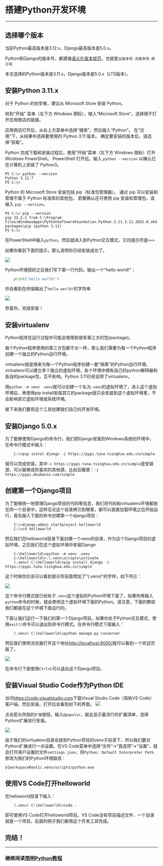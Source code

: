 # 搭建Python开发环境
---

## 选择哪个版本

当前Python最高版本是3.12.x，Django最高版本是5.0.x。

Python和Django的版本号，都遵循[语义化版本规范](https://semver.org/lang/zh-CN/)，也就是`主版本号.次版本号.修订号`

本文选择的Python版本是3.11.x，Django版本是5.0.x（LTS版本）。

## 安装Python 3.11.x

对于 Python 的初学者，建议从 Microsoft Store 安装 Python。

转到“开始” 菜单（左下方 Windows 图标），输入“Microsoft Store”，选择用于打开应用商店的链接。

应用商店打开后，从右上方菜单中选择“搜索”，然后输入“Python”。 在“应用”下，从结果中选择要使用的 Python 3.11 版本。 确定要安装的版本后，请选择“获取”。

Python 完成下载和安装过程后，使用“开始”菜单（左下方 Windows 图标）打开 Windows PowerShell。 PowerShell 打开后，输入 `python --version` 以确认已在计算机上安装了 Python3。

```shell
PS C:\> python --version
Python 3.11.7
PS C:\>
```
Python 的 Microsoft Store 安装包括 pip（标准包管理器）。 通过 pip 可以安装和管理不属于 Python 标准库的其他包。 若要确认还可使用 pip 安装和管理包，请输入 `pip --version`。

```shell
PS C:\> pip --version
pip 23.2.1 from C:\Program Files\WindowsApps\PythonSoftwareFoundation.Python.3.11_3.11.2032.0_x64__qbz5n2kfra8p0\Lib\site-packages\pip (python 3.11)
PS C:\>
```

在PowerShell中输入`python`，然后就进入到Python交互模式，它的提示符是`>>>`

如果你看到下面的提示，那么说明你已经安装成功了。

![](./installpython.png)

Python环境搭好之后我们写下第一行代码，输出一个"hello world!"：

```python
    print('hello world!')
```

你会看到在终端输出了`hello world!`的字符串

![](./hello-world.png)

恭喜你，完成安装！

## 安装virtualenv

Python程序在运行过程中可能会使用到很多第三方的包(package)。

每个Python程序使用的第三方包都不太一样，那么我们需要为每一个Python程序创建一个独立的Python运行环境。

virtualenv就是用来为每一个Python程序创建一套“隔离”的Python运行环境。virtualenv可以建立多个独立的虚拟环境，各个环境中拥有自己的python解释器和各自的package包，互不影响。Python 3.11已经自带了virtualenv。


用`python -m venv .venv`就可以创建一个名为`.venv`的虚拟环境了，进入这个虚拟环境后，再使用pip install安装其它的package就只会安装到这个虚拟环境里，不会影响其它虚拟环境或系统环境。

接下来我们要用这个工具创建我们自己的开发环境。

## 安装Django 5.0.x

为了能够使用Django的命令行，我们把Django安装到Windows系统的环境中，在命令行模式中输入：

```shell
    C:\>pip instal django -i https://pypi.tuna.tsinghua.edu.cn/simple
```
就可以完成安装。其中`-i https://pypi.tuna.tsinghua.edu.cn/simple`是安装源，可以替换成你喜欢的其他源，比如豆瓣源：`-i https://pypi.doubanio.com/simple`


## 创建第一个Django项目

为了能够统一地管理Django项目的代码等信息，我们将代码和virtualenv环境都放在同一个目录中，这样无论这个目录拷贝到哪里，都可以直接加载环境之后开始运行，首先输入下面的命令创建第一个django项目：

```shell
    C:\>django-admin startproject helloworld
    C:\>cd helloworld
```

然后我们在helloworld目录下面创建一个venv的目录，作为这个Django项目的虚拟环境，之后我们在这个虚拟环境中安装Django

```shell
    C:\helloworld\>python -m venv .venv
    C:\helloworld\>.\.venv\scripts\activate
    (.venv) C:\helloworld\>pip install django -i https://pypi.tuna.tsinghua.edu.cn/simple
```

这个时候你应该可以看到提示符前面增加了“(.venv)”的字样，如下所示：

![](./virtualenv.png)

这个命令行模式就已经处于`.venv`这个虚拟的Python环境下面了，如果你再输入`python`命令的时候，就会使用这个虚拟环境下面的Python。请注意，下面的教程我们都是在这个环境下面运行的。

下面让我们运行一下我们的第一个Django项目。如果你处于Python交互模式，使用`exit()`命令可以退出到命令行模式。在命令行模式下面输入：

```shell
    (.venv) C:\helloworld\>python manage.py runserver
```

然后我们使用浏览器打开这个地址[http://localhost:8000/](http://localhost:8000/)就可以看到一个欢迎页面了。

![](./first_django.png)

在命令行下面使用`Ctrl+C`可以退出这个Django项目。

## 安装Visual Studio Code作为Python IDE

访问<https://code.visualstudio.com>下载Visual Studio Code（简称VS Code）客户端，然后安装。打开后会看到如下的界面。
![](./vscode1.png)

点击箭头所指的`扩展`按钮，输入`@popular`，就会显示最流行的扩展清单，选择Python扩展进行安装。

![](./home-screenshot-win.png)

由于我们的virtualenv目录会放到Python项目的venv子目录下，所以我们要对Python扩展进行一点设置。在VS Code菜单中选择“文件”->“首选项”->“设置”，就会打开用户设置的文件`settings.json`，将`Python: Default Interpreter Path`修改为我们的Python环境路径：

```
${workspaceRoot}/.venv/scripts/python.exe
```

## 使用VS Code打开helloworld

在helloworld目录下输入：

```
    (.venv) C:\helloworld\>code .
```

即可使用VS Code打开helloworld项目。VS Code没有项目描述文件，一个目录就是一个项目，后面的例子我们都用这个开发工具完成。

## 完结！ 

--------------------------------------------------

### 继续阅读[简明Python教程](../a-byte-of-python3/index.md)